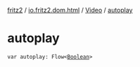 [fritz2](../../index.md) / [io.fritz2.dom.html](../index.md) / [Video](index.md) / [autoplay](./autoplay.md)

# autoplay

`var autoplay: Flow<`[`Boolean`](https://kotlinlang.org/api/latest/jvm/stdlib/kotlin/-boolean/index.html)`>`